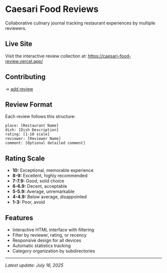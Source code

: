 # Caesari Food Reviews

Collaborative culinary journal tracking restaurant experiences by multiple reviewers.

## Live Site
Visit the interactive review collection at: https://caesari-food-review.vercel.app/

## Contributing
-> [add review](./guide/add-review.md)

## Review Format
Each review follows this structure:
```
place: [Restaurant Name]
dish: [Dish Description]
rating: [1-10 scale]
reviewer: [Reviewer Name]
comment: [Optional detailed comment]
```

## Rating Scale
- **10:** Exceptional, memorable experience
- **8-9:** Excellent, highly recommended  
- **7-7.9:** Good, solid choice
- **6-6.9:** Decent, acceptable
- **5-5.9:** Average, unremarkable
- **4-4.9:** Below average, disappointed
- **1-3:** Poor, avoid

## Features
- Interactive HTML interface with filtering
- Filter by reviewer, rating, or recency
- Responsive design for all devices
- Automatic statistics tracking
- Category organization by subdirectories


---
*Latest update: July 16, 2025*
